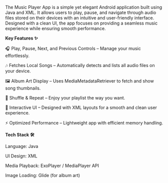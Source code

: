 The Music Player App is a simple yet elegant Android application built using Java and XML. It allows users to play, pause, and navigate through audio files stored on their devices with an intuitive and user-friendly interface. Designed with a clean UI, the app focuses on providing a seamless music experience while ensuring smooth performance.

**Key Features ✨**

🎧 Play, Pause, Next, and Previous Controls – Manage your music effortlessly.

🎶 Fetches Local Songs – Automatically detects and lists all audio files on your device.

🖼 Album Art Display – Uses MediaMetadataRetriever to fetch and show song thumbnails.

🔁 Shuffle & Repeat – Enjoy your playlist the way you want.

🎨 Interactive UI – Designed with XML layouts for a smooth and clean user experience.

⚡ Optimized Performance – Lightweight app with efficient memory handling.

**Tech Stack 🛠️**

Language: Java

UI Design: XML

Media Playback: ExoPlayer / MediaPlayer API

Image Loading: Glide (for album art)
